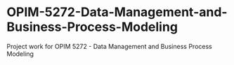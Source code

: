 # OPIM-5272-Data-Management-and-Business-Process-Modeling
Project work for OPIM 5272 - Data Management and Business Process Modeling
